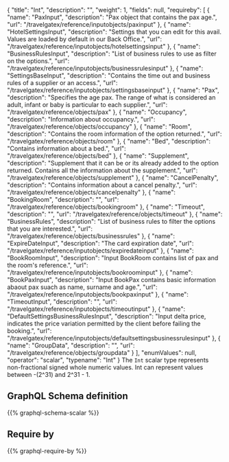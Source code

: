 {
  "title": "Int",
  "description": "",
  "weight": 1,
  "fields": null,
  "requireby": [
    {
      "name": "PaxInput",
      "description": "Pax object that contains the pax age.",
      "url": "/travelgatex/reference/inputobjects/paxinput"
    },
    {
      "name": "HotelSettingsInput",
      "description": "Settings that you can edit for this avail. Values are loaded by default in our Back Office.",
      "url": "/travelgatex/reference/inputobjects/hotelsettingsinput"
    },
    {
      "name": "BusinessRulesInput",
      "description": "List of business rules to use as filter on the options.",
      "url": "/travelgatex/reference/inputobjects/businessrulesinput"
    },
    {
      "name": "SettingsBaseInput",
      "description": "Contains the time out and business rules of a supplier or an access.",
      "url": "/travelgatex/reference/inputobjects/settingsbaseinput"
    },
    {
      "name": "Pax",
      "description": "Specifies the age pax. The range of what is considered an adult, infant or baby is particular to each supplier.",
      "url": "/travelgatex/reference/objects/pax"
    },
    {
      "name": "Occupancy",
      "description": "Information about occupancy.",
      "url": "/travelgatex/reference/objects/occupancy"
    },
    {
      "name": "Room",
      "description": "Contains the room information of the option returned.",
      "url": "/travelgatex/reference/objects/room"
    },
    {
      "name": "Bed",
      "description": "Contains information about a bed.",
      "url": "/travelgatex/reference/objects/bed"
    },
    {
      "name": "Supplement",
      "description": "Supplement that it can be or its already added to the option returned. Contains all the information about the supplement.",
      "url": "/travelgatex/reference/objects/supplement"
    },
    {
      "name": "CancelPenalty",
      "description": "Contains information about a cancel penalty.",
      "url": "/travelgatex/reference/objects/cancelpenalty"
    },
    {
      "name": "BookingRoom",
      "description": "",
      "url": "/travelgatex/reference/objects/bookingroom"
    },
    {
      "name": "Timeout",
      "description": "",
      "url": "/travelgatex/reference/objects/timeout"
    },
    {
      "name": "BusinessRules",
      "description": "List of business rules to filter the options that you are interested.",
      "url": "/travelgatex/reference/objects/businessrules"
    },
    {
      "name": "ExpireDateInput",
      "description": "The card expiration date",
      "url": "/travelgatex/reference/inputobjects/expiredateinput"
    },
    {
      "name": "BookRoomInput",
      "description": "Input BookRoom contains list of pax and the room's reference.",
      "url": "/travelgatex/reference/inputobjects/bookroominput"
    },
    {
      "name": "BookPaxInput",
      "description": "Input BookPax contains basic information abaout pax suach as name, surname and age.",
      "url": "/travelgatex/reference/inputobjects/bookpaxinput"
    },
    {
      "name": "TimeoutInput",
      "description": "",
      "url": "/travelgatex/reference/inputobjects/timeoutinput"
    },
    {
      "name": "DefaultSettingsBusinessRulesInput",
      "description": "Input delta price, indicates the price variation permitted by the client before failing the booking.",
      "url": "/travelgatex/reference/inputobjects/defaultsettingsbusinessrulesinput"
    },
    {
      "name": "GroupData",
      "description": "",
      "url": "/travelgatex/reference/objects/groupdata"
    }
  ],
  "enumValues": null,
  "operator": "scalar",
  "typename": "Int"
}
The `Int` scalar type represents non-fractional signed whole numeric values. Int can represent values between -(2^31) and 2^31 - 1. 
## GraphQL Schema definition

{{% graphql-schema-scalar %}}

## Require by

{{% graphql-require-by %}}
